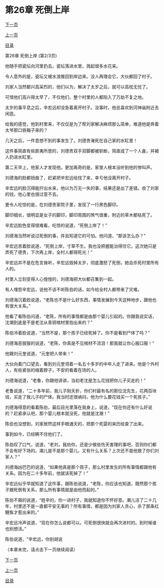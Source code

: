 <h1>第26章   死倒上岸</h1>
            <div><p><a href="./77_%E7%AC%AC26%E7%AB%A0_%E6%AD%BB%E5%80%92%E4%B8%8A%E5%B2%B8.md">下一页</a></p><p><a href="./75_%E7%AC%AC26%E7%AB%A0_%E6%AD%BB%E5%80%92%E4%B8%8A%E5%B2%B8.md">上一页</a></p><p><a href="../">目录</a></p></div>
            <div><p>第26章   死倒上岸 (第2/3页)</p><p>他随手把瓷坛向河里扔去。瓷坛落进水里，溅起很多水花来。</p><p>令人意外的是，瓷坛又被水浪推回到岸边来。没人再理会它，大伙都回了村子。</p><p>刘家人当然都兴高采烈的，他们以为，解决了太岁之后，就可以高枕无忧了。</p><p>可惜他们高兴得太早了，不仅他们，整个村里的人都陷入了万劫不复之地。</p><p>太岁的事平息之后，辛宏远却没急着离开村子。没事时，他总喜欢到河神庙附近去闲逛。</p><p>给我的感觉，他到村里来，不仅仅是为了帮刘家解决麻烦那么简单，难道他是奔着太爷那口铁箱子来的？</p><p>几天之后，一件意想不到的事发生了。刘德贵淹死在自己家的水缸里！</p><p>这件事简直有些匪夷所思的，刘德贵双手双脚都被斩断，简直成了一个人彘，并被人扔进水缸里。</p><p>第二天早上，他家人才发现他。更加离奇的是，家里人根本没听到他的惨叫声。</p><p>刘德海的脸都扭曲了，赶紧把辛宏远给找了来，幸亏他没离开村子。</p><p>辛宏远的脸沉得能拧出水来，他以为万无一失的事，结果还是出了差错。收了刘家的钱，他心里也很过意不去。</p><p>更令人吃惊的是，在刘德贵家院子里，发现了一行黑色脚印。</p><p>脚印细长，很明显是女子的脚印，脚印周围的煞气很重，附近的草木都枯死了。</p><p>辛宏远脸色变得很难看，吃惊的说道，“死倒上岸了！”</p><p>刘德海当然听说过死倒的事，并且知道它的可怕。他问道，“那该怎么办？”</p><p>辛宏远苦着脸说道，“死倒上岸，寸草不生。我也没把握能治得住它。这次她只是弄死了德贵，下次再上岸，全村人都得死光！”</p><p>辛宏远并不是在危言耸听，辛宏远毁掉太岁，彻底激怒了死倒，她会杀死村里所有人的。</p><p>村里人立刻变得人心惶惶的，刘德海把大伙都召集到一起。</p><p>有人埋怨辛宏远，说他不该不听陈伯的话，如今给全村人都带来了灾难。</p><p>刘德海沉着脸说道，“老陈也不是什么好东西，事情发展到今天这种地步，跟他也有很大关系。”</p><p>他看了看陈伯问道，“老陈，所有的事情都是由那个婴儿引起的。你跟我说实话，沈潮到底是不是老沈从青铜棺材里抱出来的？”</p><p>陈伯冷着脸说道，“当然不是，那个孩子已经死掉了。你不是看到尸体了吗？”</p><p>刘德海恶狠狠的说道，“老陈，你真是不见棺材不流泪！那我就让你心服口服！”</p><p>他跟刘元奎说道，“元奎把人带来！”</p><p>大伙向着门口望去，看到刘元奎领着一名五十多岁的中年人走了进来。他是个外村人，有些紧张的缩着脖子，不安的看着在场的人。</p><p>刘德海说道，“老鲁，你跟他讲讲，当初老沈是怎么花钱把你儿子买走的！”</p><p>老鲁说道，“二十多年前，我儿子刚夭折，你们村最有名的那位沈先生，花两百块钱，买走了我儿子的尸体。我当时还很纳闷，他为什么要花钱买一个死孩子。”</p><p>刘德海得意的看着陈伯，最后目光里落在我身上，说道，“现在你还有什么好说的？赶紧承认吧，那个婴儿根本就没死，他就是沈潮！”</p><p>陈伯也没想到，刘家居然这样手眼通天的，把那个死婴的来历给查了出来。</p><p>事到如今，已经瞒不住他们了。</p><p>陈伯叹了口气，说道，“老刘，我劝你，还是少做些伤天害理的事吧，否则你们都不会有好下场的。潮儿是不是那个婴儿，又有什么关系？上次还不是他救了你们刘家人？”</p><p>刘德海凶巴巴的说道，“如果他真是那个孩子，那么村里发生的所有事情都跟他有关系。因为在二十多年前，他就该死掉了！”</p><p>辛宏远似乎早就知道了这件事，跟陈伯说道，“老陈，你应该也知道，既然那个孩子跟死倒有关系，那么所有事情就是由他而起的。”</p><p>陈伯不屑的说道，“姓辛的，你一进村子，我就知道你不怀好意。潮儿活了二十几年，村里还不是一直都平安无事的？所有事情，都是因为刘家人贪心，杀了那条红鲤鱼才惹出来的。”</p><p>辛宏远冷声说道，“现在你怎么说都可以。可死倒很快就会再次进村的。到时候谁也别想活。”</p><p>陈伯说道，“辛宏远，你别胡说</p><p>（本章未完，请点击下一页继续阅读）</p></div>
            <div><p><a href="./77_%E7%AC%AC26%E7%AB%A0_%E6%AD%BB%E5%80%92%E4%B8%8A%E5%B2%B8.md">下一页</a></p><p><a href="./75_%E7%AC%AC26%E7%AB%A0_%E6%AD%BB%E5%80%92%E4%B8%8A%E5%B2%B8.md">上一页</a></p><p><a href="../">目录</a></p></div>